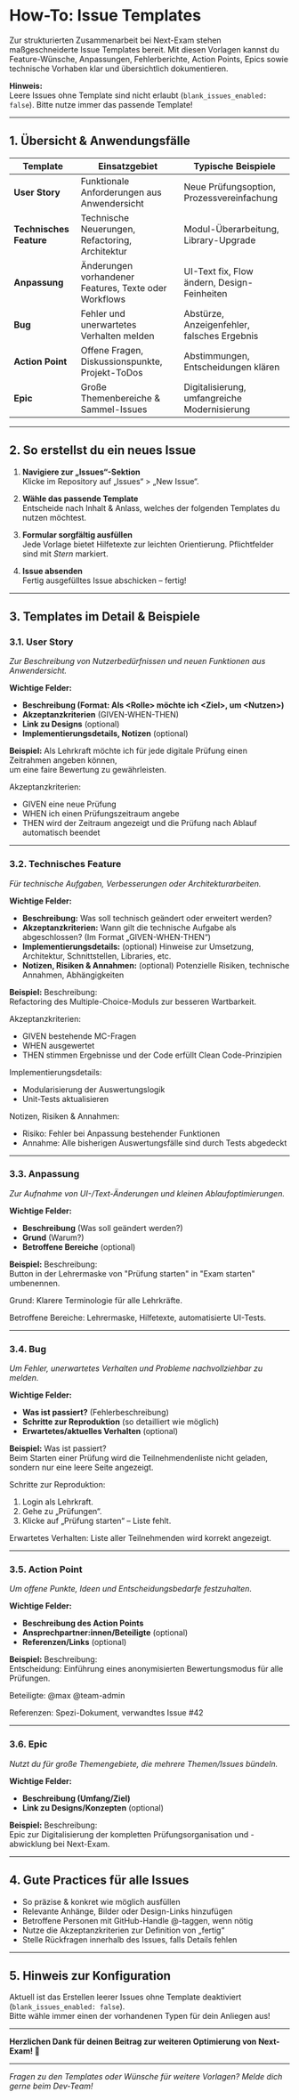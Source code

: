 # How-To: Issue Templates

Zur strukturierten Zusammenarbeit bei Next-Exam stehen maßgeschneiderte Issue Templates bereit. Mit diesen Vorlagen kannst du Feature-Wünsche, Anpassungen, Fehlerberichte, Action Points, Epics sowie technische Vorhaben klar und übersichtlich dokumentieren.

**Hinweis:**  
Leere Issues ohne Template sind nicht erlaubt (`blank_issues_enabled: false`). Bitte nutze immer das passende Template!

---

## 1. Übersicht & Anwendungsfälle

| Template            | Einsatzgebiet                                         | Typische Beispiele                         |
|---------------------|------------------------------------------------------|--------------------------------------------|
| **User Story**      | Funktionale Anforderungen aus Anwendersicht           | Neue Prüfungsoption, Prozessvereinfachung  |
| **Technisches Feature** | Technische Neuerungen, Refactoring, Architektur         | Modul-Überarbeitung, Library-Upgrade       |
| **Anpassung**       | Änderungen vorhandener Features, Texte oder Workflows | UI-Text fix, Flow ändern, Design-Feinheiten|
| **Bug**             | Fehler und unerwartetes Verhalten melden              | Abstürze, Anzeigenfehler, falsches Ergebnis|
| **Action Point**    | Offene Fragen, Diskussionspunkte, Projekt-ToDos       | Abstimmungen, Entscheidungen klären        |
| **Epic**            | Große Themenbereiche & Sammel-Issues                  | Digitalisierung, umfangreiche Modernisierung|

---

## 2. So erstellst du ein neues Issue

1. **Navigiere zur „Issues“-Sektion**  
   Klicke im Repository auf „Issues“ > „New Issue“.

2. **Wähle das passende Template**  
   Entscheide nach Inhalt & Anlass, welches der folgenden Templates du nutzen möchtest.

3. **Formular sorgfältig ausfüllen**  
   Jede Vorlage bietet Hilfetexte zur leichten Orientierung. Pflichtfelder sind mit *Stern* markiert.

4. **Issue absenden**  
   Fertig ausgefülltes Issue abschicken – fertig!

---

## 3. Templates im Detail & Beispiele

### 3.1. User Story
*Zur Beschreibung von Nutzerbedürfnissen und neuen Funktionen aus Anwendersicht.*

**Wichtige Felder:**
- **Beschreibung (Format: Als \<Rolle\> möchte ich \<Ziel\>, um \<Nutzen\>)**
- **Akzeptanzkriterien** (GIVEN-WHEN-THEN)
- **Link zu Designs** (optional)
- **Implementierungsdetails, Notizen** (optional)

**Beispiel:**
Als Lehrkraft möchte ich für jede digitale Prüfung einen Zeitrahmen angeben können,  
um eine faire Bewertung zu gewährleisten.

Akzeptanzkriterien:
- GIVEN eine neue Prüfung
- WHEN ich einen Prüfungszeitraum angebe
- THEN wird der Zeitraum angezeigt und die Prüfung nach Ablauf automatisch beendet

---

### 3.2. Technisches Feature

*Für technische Aufgaben, Verbesserungen oder Architekturarbeiten.*

**Wichtige Felder:**
- **Beschreibung:** Was soll technisch geändert oder erweitert werden?
- **Akzeptanzkriterien:** Wann gilt die technische Aufgabe als abgeschlossen? (Im Format „GIVEN-WHEN-THEN“)
- **Implementierungsdetails:** (optional) Hinweise zur Umsetzung, Architektur, Schnittstellen, Libraries, etc.
- **Notizen, Risiken & Annahmen:** (optional) Potenzielle Risiken, technische Annahmen, Abhängigkeiten

**Beispiel:**
Beschreibung:  
Refactoring des Multiple-Choice-Moduls zur besseren Wartbarkeit.

Akzeptanzkriterien:
- GIVEN bestehende MC-Fragen
- WHEN ausgewertet
- THEN stimmen Ergebnisse und der Code erfüllt Clean Code-Prinzipien

Implementierungsdetails:
- Modularisierung der Auswertungslogik
- Unit-Tests aktualisieren

Notizen, Risiken & Annahmen:
- Risiko: Fehler bei Anpassung bestehender Funktionen
- Annahme: Alle bisherigen Auswertungsfälle sind durch Tests abgedeckt

---

### 3.3. Anpassung
*Zur Aufnahme von UI-/Text-Änderungen und kleinen Ablaufoptimierungen.*

**Wichtige Felder:**
- **Beschreibung** (Was soll geändert werden?)
- **Grund** (Warum?)
- **Betroffene Bereiche** (optional)

**Beispiel:**
Beschreibung:  
Button in der Lehrermaske von "Prüfung starten" in "Exam starten" umbenennen.

Grund:
Klarere Terminologie für alle Lehrkräfte.

Betroffene Bereiche:
Lehrermaske, Hilfetexte, automatisierte UI-Tests.

---

### 3.4. Bug
*Um Fehler, unerwartetes Verhalten und Probleme nachvollziehbar zu melden.*

**Wichtige Felder:**
- **Was ist passiert?** (Fehlerbeschreibung)
- **Schritte zur Reproduktion** (so detailliert wie möglich)
- **Erwartetes/aktuelles Verhalten** (optional)

**Beispiel:**
Was ist passiert?  
Beim Starten einer Prüfung wird die Teilnehmendenliste nicht geladen, sondern nur eine leere Seite angezeigt.

Schritte zur Reproduktion:
1. Login als Lehrkraft.
2. Gehe zu „Prüfungen“.
3. Klicke auf „Prüfung starten“ – Liste fehlt.

Erwartetes Verhalten:
Liste aller Teilnehmenden wird korrekt angezeigt.

---

### 3.5. Action Point
*Um offene Punkte, Ideen und Entscheidungsbedarfe festzuhalten.*

**Wichtige Felder:**
- **Beschreibung des Action Points**
- **Ansprechpartner:innen/Beteiligte** (optional)
- **Referenzen/Links** (optional)

**Beispiel:**
Beschreibung:  
Entscheidung: Einführung eines anonymisierten Bewertungsmodus für alle Prüfungen.

Beteiligte:
@max @team-admin

Referenzen:
Spezi-Dokument, verwandtes Issue #42

---

### 3.6. Epic
*Nutzt du für große Themengebiete, die mehrere Themen/Issues bündeln.*

**Wichtige Felder:**
- **Beschreibung (Umfang/Ziel)**
- **Link zu Designs/Konzepten** (optional)

**Beispiel:**
Beschreibung:  
Epic zur Digitalisierung der kompletten Prüfungsorganisation und -abwicklung bei Next-Exam.

---

## 4. Gute Practices für alle Issues

- So präzise & konkret wie möglich ausfüllen  
- Relevante Anhänge, Bilder oder Design-Links hinzufügen  
- Betroffene Personen mit GitHub-Handle @-taggen, wenn nötig  
- Nutze die Akzeptanzkriterien zur Definition von „fertig“  
- Stelle Rückfragen innerhalb des Issues, falls Details fehlen

---

## 5. Hinweis zur Konfiguration

Aktuell ist das Erstellen leerer Issues ohne Template deaktiviert (`blank_issues_enabled: false`).  
Bitte wähle immer einen der vorhandenen Typen für dein Anliegen aus!

---

**Herzlichen Dank für deinen Beitrag zur weiteren Optimierung von Next-Exam! 🚀**

---

*Fragen zu den Templates oder Wünsche für weitere Vorlagen? Melde dich gerne beim Dev-Team!*
